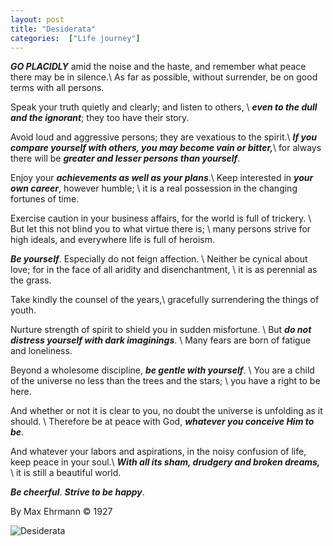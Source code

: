 ```yaml
---
layout: post
title: "Desiderata"
categories:  ["Life journey"]
---
```


***GO PLACIDLY*** amid the noise and the haste, and remember what peace there may be in silence.\\
As far as possible, without surrender, be on good terms with all persons. 

Speak your truth quietly and clearly; and listen to others, \\
***even to the dull and the ignorant***; they too have their story.

<!-- more -->
Avoid loud and aggressive persons; they are vexatious to the spirit.\\
***If you compare yourself with others, you may become vain or bitter,***\\
for always there will be ***greater and lesser persons than yourself***.

Enjoy your ***achievements as well as your plans***.\\
Keep interested in ***your own career***, however humble; \\
it is a real possession in the changing fortunes of time.

Exercise caution in your business affairs, for the world is full of trickery. \\
But let this not blind you to what virtue there is; \\
many persons strive for high ideals, and everywhere life is full of heroism.

***Be yourself***. Especially do not feign affection. \\
Neither be cynical about love; for in the face of all aridity and disenchantment, \\
it is as perennial as the grass.

Take kindly the counsel of the years,\\
gracefully surrendering the things of youth.

Nurture strength of spirit to shield you in sudden misfortune. \\
But ***do not distress yourself with dark imaginings***. \\
Many fears are born of fatigue and loneliness.

Beyond a wholesome discipline, ***be gentle with yourself***. \\
You are a child of the universe no less than the trees and the stars; \\
you have a right to be here.

And whether or not it is clear to you, no doubt the universe is unfolding as it should. \\
Therefore be at peace with God, ***whatever you conceive Him to be***.

And whatever your labors and aspirations, in the noisy confusion of life, keep peace in your soul.\\
***With all its sham, drudgery and broken dreams,*** \\
it is still a beautiful world. 

***Be cheerful***. ***Strive to be happy***.


By Max Ehrmann © 1927

<img src="http://drive.google.com/uc?export=view&id=12fEu0SNA9eWLUT-85Sk9A4KRDmGd1NLV" alt="Desiderata">
